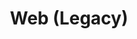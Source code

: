 ---
permalink: false
hideInSitemap: true
tags: level2
key: legacy_fr
title: Web (Legacy)
redirect: /fr/design-system/legacy/overview/
parent: designsystem_fr
order: 70
eleventyExcludeFromCollections: true
---